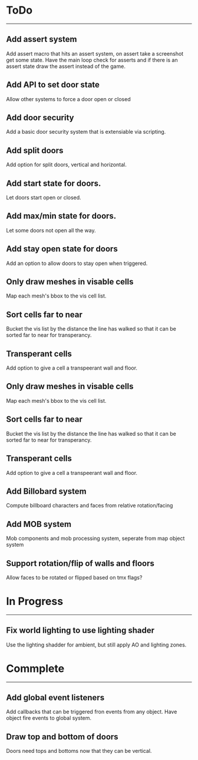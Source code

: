 # ToDo
--------------------------------------------------------------
## Add assert system
Add assert macro that hits an assert system, on assert take a screenshot get some state. Have the main loop check for asserts and if there is an assert state draw the assert instead of the game.

## Add API to set door state
Allow other systems to force a door open or closed

## Add door security
Add a basic door security system that is extensiable via scripting.

## Add split doors
Add option for split doors, vertical and horizontal.

## Add start state for doors.
Let doors start open or closed.

## Add max/min state for doors.
Let some doors not open all the way.

## Add stay open state for doors
Add an option to allow doors to stay open when triggered.

## Only draw meshes in visable cells
Map each mesh's bbox to the vis cell list.

## Sort cells far to near
Bucket the vis list by the distance the line has walked so that it can be sorted far to near for transperancy.

## Transperant cells
Add option to give a cell a transpeerant wall and floor.
## Only draw meshes in visable cells
Map each mesh's bbox to the vis cell list.

## Sort cells far to near
Bucket the vis list by the distance the line has walked so that it can be sorted far to near for transperancy.

## Transperant cells
Add option to give a cell a transpeerant wall and floor.

## Add Billobard system
Compute billboard characters and faces from relative rotation/facing

## Add MOB system
Mob components and mob processing system, seperate from map object system

## Support rotation/flip of walls and floors
Allow faces to be rotated or flipped based on tmx flags?


# In Progress
--------------------------------------------------------------

## Fix world lighting to use lighting shader
Use the lighting shadder for ambient, but still apply AO and lighting zones.

# Commplete
--------------------------------------------------------------
## Add global event listeners
Add callbacks that can be triggered fron events from any object. Have object fire events to global system.

## Draw top and bottom of doors
Doors need tops and bottoms now that they can be vertical.